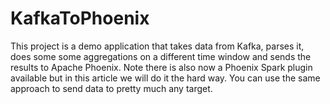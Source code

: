 # KafkaToPhoenix

This project is a demo application that takes data from Kafka, parses it, 
does some some aggregations on a different time window and sends the results to Apache Phoenix. 
Note there is also now a Phoenix Spark plugin available but in this article we will do it the hard way. 
You can use the same approach to send data to pretty much any target.
